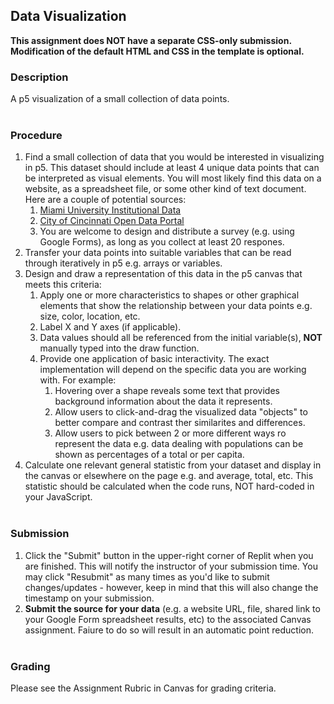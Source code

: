 ## Data Visualization

**This assignment does NOT have a separate CSS-only submission. Modification of the default HTML and CSS in the template is optional.**

### Description
A p5 visualization of a small collection of data points. 
<br><br>
### Procedure
1. Find a small collection of data that you would be interested in visualizing in p5. This dataset should include at least 4 unique data points that can be interpreted as visual elements. You will most likely find this data on a website, as a spreadsheet file, or some other kind of text document. Here are a couple of potential sources:
	1. [Miami University Institutional Data](https://www.miamioh.edu/oir/data/)
	2. [City of Cincinnati Open Data Portal](https://data.cincinnati-oh.gov/)
	3. You are welcome to design and distribute a survey (e.g. using Google Forms), as long as you collect at least 20 respones.
2. Transfer your data points into suitable variables that can be read through iteratively in p5 e.g. arrays or variables.
3. Design and draw a representation of this data in the p5 canvas that meets this criteria:
	1. Apply one or more characteristics to shapes or other graphical elements that show the relationship between your data points e.g. size, color, location, etc.
	2. Label X and Y axes (if applicable).
	3. Data values should all be referenced from the initial variable(s), **NOT** manually typed into the draw function.
	4. Provide one application of basic interactivity. The exact implementation will depend on the specific data you are working with. For example:
		1. Hovering over a shape reveals some text that provides background information about the data it represents.
		2. Allow users to click-and-drag the visualized data "objects" to better compare and contrast ther similarites and differences.
		3. Allow users to pick between 2 or more different ways ro represent the data e.g. data dealing with populations can be shown as percentages of a total or per capita.
4. Calculate one relevant general statistic from your dataset and display in the canvas or elsewhere on the page e.g. and average, total, etc. This statistic should be calculated when the code runs, NOT hard-coded in your JavaScript.
<br><br>
### Submission
1. Click the "Submit" button in the upper-right corner of Replit when you are finished. This will notify the instructor of your submission time. You may click "Resubmit" as many times as you'd like to submit changes/updates - however, keep in mind that this will also change the timestamp on your submission.
2. **Submit the source for your data** (e.g. a website URL, file, shared link to your Google Form spreadsheet results, etc) to the associated Canvas assignment. Faiure to do so will result in an automatic point reduction.
<br><br>
### Grading
Please see the Assignment Rubric in Canvas for grading criteria.